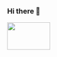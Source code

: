 ### Hi there 👋

<img src ="https://encrypted-tbn0.gstatic.com/images?q=tbn:ANd9GcTc46MZEX4mKnOndJ3VJlE-l_vRPyWnu8Dh-Q&usqp=CAU" width="100vw" height="62.5vw">

<!--
**OSHMOS/OSHMOS** is a ✨ _special_ ✨ repository because its `README.md` (this file) appears on your GitHub profile.

Here are some ideas to get you started:

- 🔭 I’m currently working on ...
- 🌱 I’m currently learning ...
- 👯 I’m looking to collaborate on ...
- 🤔 I’m looking for help with ...
- 💬 Ask me about ...
- 📫 How to reach me: ...
- 😄 Pronouns: ...
- ⚡ Fun fact: ...
-->
